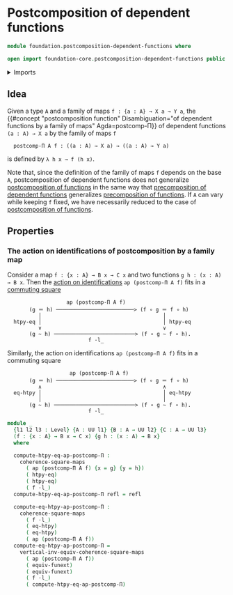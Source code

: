 # Postcomposition of dependent functions

```agda
module foundation.postcomposition-dependent-functions where

open import foundation-core.postcomposition-dependent-functions public
```

<details><summary>Imports</summary>

```agda
open import foundation.action-on-identifications-functions
open import foundation.function-extensionality
open import foundation.universe-levels
open import foundation.whiskering-homotopies-composition

open import foundation-core.commuting-squares-of-maps
open import foundation-core.function-types
open import foundation-core.identity-types
```

</details>

## Idea

Given a type `A` and a family of maps `f : {a : A} → X a → Y a`, the
{{#concept "postcomposition function" Disambiguation="of dependent functions by a family of maps" Agda=postcomp-Π}}
of dependent functions `(a : A) → X a` by the family of maps `f`

```text
  postcomp-Π A f : ((a : A) → X a) → ((a : A) → Y a)
```

is defined by `λ h x → f (h x)`.

Note that, since the definition of the family of maps `f` depends on the base
`A`, postcomposition of dependent functions does not generalize
[postcomposition of functions](foundation-core.postcomposition-functions.md) in
the same way that
[precomposition of dependent functions](foundation-core.precomposition-dependent-functions.md)
generalizes
[precomposition of functions](foundation-core.precomposition-functions.md). If
`A` can vary while keeping `f` fixed, we have necessarily reduced to the case of
[postcomposition of functions](foundation-core.postcomposition-functions.md).

## Properties

### The action on identifications of postcomposition by a family map

Consider a map `f : {x : A} → B x → C x` and two functions
`g h : (x : A) → B x`. Then the
[action on identifications](foundation.action-on-identifications-functions.md)
`ap (postcomp-Π A f)` fits in a
[commuting square](foundation-core.commuting-squares-of-maps.md)

```text
                   ap (postcomp-Π A f)
       (g ＝ h) ─────────────────────────> (f ∘ g ＝ f ∘ h)
          │                                       │
  htpy-eq │                                       │ htpy-eq
          ∨                                       ∨
       (g ~ h) ──────────────────────────> (f ∘ g ~ f ∘ h).
                          f ·l_
```

Similarly, the action on identifications `ap (postcomp-Π A f)` fits in a
commuting square

```text
                    ap (postcomp-Π A f)
       (g ＝ h) ─────────────────────────> (f ∘ g ＝ f ∘ h)
          ∧                                       ∧
  eq-htpy │                                       │ eq-htpy
          │                                       │
       (g ~ h) ──────────────────────────> (f ∘ g ~ f ∘ h).
                          f ·l_
```

```agda
module _
  {l1 l2 l3 : Level} {A : UU l1} {B : A → UU l2} {C : A → UU l3}
  (f : {x : A} → B x → C x) {g h : (x : A) → B x}
  where

  compute-htpy-eq-ap-postcomp-Π :
    coherence-square-maps
      ( ap (postcomp-Π A f) {x = g} {y = h})
      ( htpy-eq)
      ( htpy-eq)
      ( f ·l_)
  compute-htpy-eq-ap-postcomp-Π refl = refl

  compute-eq-htpy-ap-postcomp-Π :
    coherence-square-maps
      ( f ·l_)
      ( eq-htpy)
      ( eq-htpy)
      ( ap (postcomp-Π A f))
  compute-eq-htpy-ap-postcomp-Π =
    vertical-inv-equiv-coherence-square-maps
      ( ap (postcomp-Π A f))
      ( equiv-funext)
      ( equiv-funext)
      ( f ·l_)
      ( compute-htpy-eq-ap-postcomp-Π)
```
